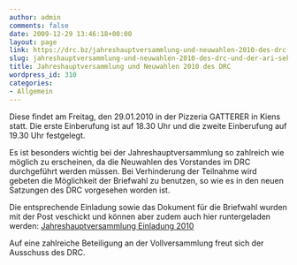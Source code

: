 ```yaml
---
author: admin
comments: false
date: 2009-12-29 13:46:18+00:00
layout: page
link: https://drc.bz/jahreshauptversammlung-und-neuwahlen-2010-des-drc-und-der-ari-sektion-bruneck/
slug: jahreshauptversammlung-und-neuwahlen-2010-des-drc-und-der-ari-sektion-bruneck
title: Jahreshauptversammlung und Neuwahlen 2010 des DRC
wordpress_id: 310
categories:
- Allgemein
---
```


Diese findet am Freitag, den 29.01.2010 in der Pizzeria GATTERER in Kiens statt. Die erste Einberufung ist auf 18.30 Uhr und die zweite Einberufung auf 19.30 Uhr festgelegt.




Es ist besonders wichtig bei der Jahreshauptversammlung so zahlreich wie möglich zu erscheinen, da die Neuwahlen des Vorstandes im DRC durchgeführt werden müssen. Bei Verhinderung der Teilnahme wird gebeten die Möglichkeit der Briefwahl zu benutzen, so wie es in den neuen Satzungen des DRC vorgesehen worden ist. 




Die entsprechende Einladung sowie das Dokument für die Briefwahl wurden mit der Post veschickt und können aber zudem auch hier runtergeladen werden: [Jahreshauptversammlung Einladung 2010](https://drc.bz/wp-content/uploads/2009/12/JahreshauptversammlungEinladung2010.pdf)




Auf eine zahlreiche Beteiligung an der Vollversammlung freut sich der Ausschuss des DRC.
